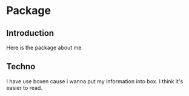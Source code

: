 # Package 

## Introduction

Here is the package about me

## Techno

I have use boxen cause i wanna put my information into box. I think it's easier to read. 